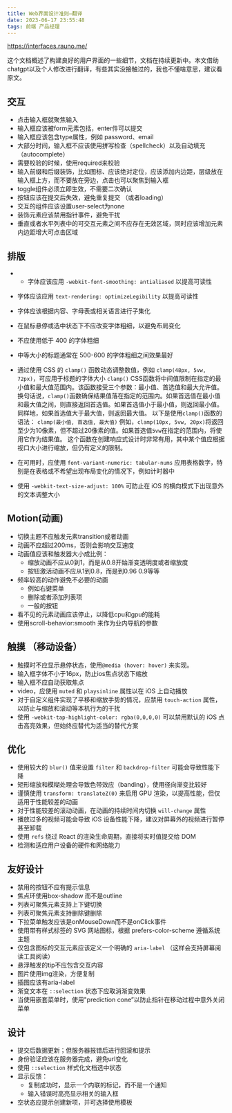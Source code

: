 ```yaml
---
title: Web界面设计准则—翻译
date: 2023-06-17 23:55:48
tags: 前端 产品经理
---
```

 https://interfaces.rauno.me/

这个文档概述了构建良好的用户界面的一些细节，文档在持续更新中。本文借助chatgpt以及个人修改进行翻译，有些其实没接触过的，我也不懂啥意思，建议看原文。

## 交互
- 点击输入框就聚焦输入
- 输入框应该被form元素包括，enter件可以提交
- 输入框应该包含type属性，例如 password、email
- 大部分时间，输入框不应该使用拼写检查（spellcheck）以及自动填充（autocomplete）
- 需要校验的时候，使用required来校验
- 输入前缀和后缀装饰，比如图标、应该绝对定位，应该添加内边距，层级放在输入框上方，而不要放在旁边，点击也可以聚焦到输入框
- toggle组件必须立即生效，不需要二次确认
- 按钮应该在提交后失效，避免重复提交  （或者loading）
- 交互的组件应该设置user-select为none
- 装饰元素应该禁用指针事件，避免干扰
- 垂直或者水平列表中的可交互元素之间不应存在无效区域，同时应该增加元素内边距增大可点击区域


## 排版
- - 字体应该应用 `-webkit-font-smoothing: antialiased` 以提高可读性
- 字体应该应用 `text-rendering: optimizeLegibility` 以提高可读性
- 字体应该根据内容、字母表或相关语言进行子集化
- 在鼠标悬停或选中状态下不应改变字体粗细，以避免布局变化
- 不应使用低于 400 的字体粗细
- 中等大小的标题通常在 500-600 的字体粗细之间效果最好
- 通过使用 CSS 的 `clamp()` 函数动态调整数值，例如 `clamp(48px, 5vw, 72px)`，可应用于标题的字体大小
	`clamp()` CSS函数将中间值限制在指定的最小值和最大值范围内。该函数接受三个参数：最小值、首选值和最大允许值。
	换句话说，`clamp()`函数确保结果值落在指定的范围内。如果首选值在最小值和最大值之间，则直接返回首选值。如果首选值小于最小值，则返回最小值。同样地，如果首选值大于最大值，则返回最大值。
	以下是使用`clamp()`函数的语法：
	`clamp(最小值, 首选值, 最大值)`
	例如，`clamp(10px, 5vw, 20px)`将返回至少为10像素，但不超过20像素的值。如果首选值`5vw`在指定的范围内，将使用它作为结果值。
	这个函数在创建响应式设计时非常有用，其中某个值应根据视口大小进行缩放，但仍有定义的限制。

- 在可用时，应使用 `font-variant-numeric: tabular-nums` 应用表格数字，特别是在表格或不希望出现布局变化的情况下，例如计时器中
- 使用 `-webkit-text-size-adjust: 100%` 可防止在 iOS 的横向模式下出现意外的文本调整大小

## Motion(动画)
- 切换主题不应触发元素transition或者动画
- 动画不应超过200ms，否则会影响交互速度
- 动画值应该和触发器大小成比例：
	- 缩放动画不应从0到1，而是从0.8开始渐变透明度或者缩放度
	- 按钮激活动画不应从1到0.8，而是到0.96 0.9等等
- 频率较高的动作避免不必要的动画
	- 例如右键菜单
	- 删除或者添加列表项
	- 一般的按钮
- 看不见的元素动画应该停止，以降低cpu和gpu的能耗
- 使用scroll-behavior:smooth 来作为业内导航的参数

## 触摸 （移动设备）

- 触摸时不应显示悬停状态，使用`@media (hover: hover)` 来实现。
- 输入框字体不小于16px，防止ios焦点状态下缩放
- 输入框不应自动获取焦点
- video，应使用 `muted` 和 `playsinline` 属性以在 iOS 上自动播放
- 对于自定义组件实现了平移和缩放手势的情况，应禁用 `touch-action` 属性，以防止与缩放和滚动等本机行为的干扰
- 使用 `-webkit-tap-highlight-color: rgba(0,0,0,0)` 可以禁用默认的 iOS 点击高亮效果，但始终应替代为适当的替代方案

## 优化
- 使用较大的 `blur()` 值来设置 `filter` 和 `backdrop-filter` 可能会导致性能下降
- 矩形缩放和模糊处理会导致色带效应（banding），使用径向渐变比较好
- 谨慎使用 `transform: translateZ(0)` 来启用 GPU 渲染，以提高性能，但仅适用于性能较差的动画
- 对于性能较差的滚动动画，在动画的持续时间内切换 `will-change` 属性
- 播放过多的视频可能会导致 iOS 设备性能下降，建议对屏幕外的视频进行暂停甚至卸载
- 使用 `refs` 绕过 React 的渲染生命周期，直接将实时值提交给 DOM
- 检测和适应用户设备的硬件和网络能力

## 友好设计
- 禁用的按钮不应有提示信息
- 焦点环使用box-shadow 而不是outline
- 列表可聚焦元素支持上下键切换
- 列表可聚焦元素支持删除键删除
- 下拉菜单触发应该是onMouseDown而不是onClick事件
- 使用带有样式标签的 SVG 网站图标，根据 prefers-color-scheme 遵循系统主题
- 仅包含图标的交互元素应该定义一个明确的 `aria-label`  （这样会支持屏幕阅读工具阅读）
- 悬浮触发的tip不应包含交互内容
- 图片使用img渲染，方便复制
- 插图应该有aria-label
- 渐变文本在 `::selection` 状态下应取消渐变效果
- 当使用嵌套菜单时，使用"prediction cone”以防止指针在移动过程中意外关闭菜单


## 设计
- 提交后数据更新；但服务器报错后进行回滚和提示
- 身份验证应该在服务器完成，避免url变化
- 使用 `::selection` 样式化文档选中状态
- 显示反馈：
	- 复制成功时，显示一个内联的标记，而不是一个通知
	- 输入错误时高亮显示相关的输入框
- 空状态应提示创建新项，并可选择使用模板
